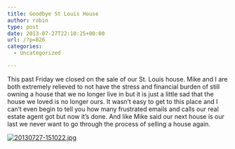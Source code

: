 ```yaml
---
title: Goodbye St Louis House
author: robin
type: post
date: 2013-07-27T22:10:25+00:00
url: /?p=826
categories:
  - Uncategorized

---
```

This past Friday we closed on the sale of our St. Louis house. Mike and I are both extremely relieved to not have the stress and financial burden of still owning a house that we no longer live in but it is just a little sad that the house we loved is no longer ours. It wasn&#8217;t easy to get to this place and I can&#8217;t even begin to tell you how many frustrated emails and calls our real estate agent got but now it&#8217;s done. And like Mike said our next house is our last we never want to go through the process of selling a house again. 

[<img src="http://robinandmike.com/wp-content/uploads/2013/07/20130727-151022.jpg" alt="20130727-151022.jpg" class="alignnone size-full" />][1]

 [1]: http://robinandmike.com/wp-content/uploads/2013/07/20130727-151022.jpg